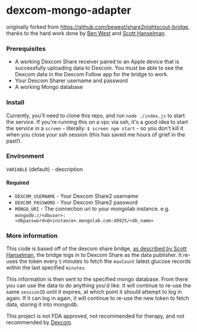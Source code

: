 dexcom-mongo-adapter
=======================

[dexcom-eula]: http://www.dexcom.com/node/5421
[blog-post]: http://www.hanselman.com/blog/BridgingDexcomShareCGMReceiversAndNightscout.aspx

originally forked from https://github.com/bewest/share2nightscout-bridge, thanks to the hard work done by [Ben West](https://github.com/bewest) and [Scott Hanselman](https://github.com/shanselman).

### Prerequisites

* A working Dexcom Share receiver paired to an Apple device that is
  successfully uploading data to Dexcom.  You must be able to see the Dexcom
  data in the Dexcom Follow app for the bridge to work.
* Your Dexcom Sharer username and password
* A working Mongo database

### Install

Currently, you'll need to clone this repo, and run `node ./index.js` to start the service. If you're running this on a vpc via ssh, it's a good idea to start the service in a `screen` - literally: `$ screen npm start` - so you don't kill it when you close your ssh session (this has saved me hours of grief in the past!).

### Environment

`VARIABLE` (default) - description

#### Required

* `DEXCOM_USERNAME` - Your Dexcom Share2 username
* `DEXCOM_PASSWORD` - Your Dexcom Share2 password
* `MONGO_URI` - The connection uri to your mongolab instance. e.g. `mongodb://<dbuser>:<dbpassword>@<instance>.mongolab.com:49925/<db_name>`

### More information

This code is based off of the dexcom share bridge, [as described by Scott Hanselman][blog-post], the bridge logs in to Dexcom Share as the data publisher.  It re-uses the token every `5` minutes to fetch the `maxCount` latest glucose records within the last specified `minutes`.

This information is then sent to the specified mongo database. From there you can use the data to do anything you'd like. It will continue to re-use the same `sessionID` until it expires, at which point it should attempt to log in again. If it can log in again, it will continue to re-use the new token to fetch data, storing it into mongodb.

This project is not FDA approved, not recommended for therapy, and not recommended by [Dexcom][dexcom-eula].
